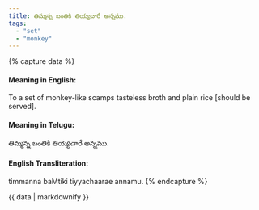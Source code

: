 ```yaml
---
title: తిమ్మన్న బంతికి తియ్యచారే అన్నము.
tags:
  - "set"
  - "monkey"
---
```


{% capture data %}
#### Meaning in English:
To a set of monkey-like scamps tasteless broth and plain rice [should be served].

#### Meaning in Telugu:
తిమ్మన్న బంతికి తియ్యచారే అన్నము.

#### English Transliteration:
timmanna baMtiki tiyyachaarae annamu.
{% endcapture %}

<div class="notice">{{ data | markdownify }}</div>

